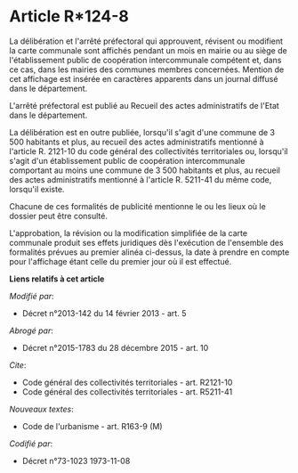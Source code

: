# Article R*124-8

La délibération et l'arrêté préfectoral qui approuvent, révisent ou modifient la carte communale  sont affichés pendant un
mois en mairie ou au siège de l'établissement public de coopération intercommunale compétent et, dans ce cas, dans les
mairies des communes membres concernées. Mention de cet affichage est insérée en caractères apparents dans un journal diffusé
dans le département. 

L'arrêté préfectoral est publié au Recueil des actes administratifs de l'Etat dans le département. 

La délibération est en outre publiée, lorsqu'il s'agit d'une commune de 3 500 habitants et plus, au recueil des actes
administratifs mentionné à l'article R. 2121-10 du code général des collectivités territoriales ou, lorsqu'il s'agit d'un
établissement public de coopération intercommunale comportant au moins une commune de 3 500 habitants et plus, au recueil des
actes administratifs mentionné à l'article R. 5211-41 du même code, lorsqu'il existe. 

Chacune de ces formalités de publicité mentionne le ou les lieux où le dossier peut être consulté. 

L'approbation, la révision ou la modification simplifiée  de la carte communale produit ses effets juridiques dès l'exécution
de l'ensemble des formalités prévues au premier alinéa ci-dessus, la date à prendre en compte pour l'affichage étant celle du
premier jour où il est effectué.

**Liens relatifs à cet article**

_Modifié par_:

  - Décret n°2013-142 du 14 février 2013 - art. 5

_Abrogé par_:

  - Décret n°2015-1783 du 28 décembre 2015 - art. 10

_Cite_:

  - Code général des collectivités territoriales - art. R2121-10
  - Code général des collectivités territoriales - art. R5211-41

_Nouveaux textes_:

  - Code de l'urbanisme - art. R163-9 (M)

_Codifié par_:

  - Décret n°73-1023 1973-11-08
